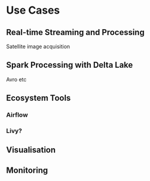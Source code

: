 # Use Cases

## Real-time Streaming and Processing

Satellite image acquisition

## Spark Processing with Delta Lake

Avro etc

## Ecosystem Tools

### Airflow

### Livy?

## Visualisation

## Monitoring
